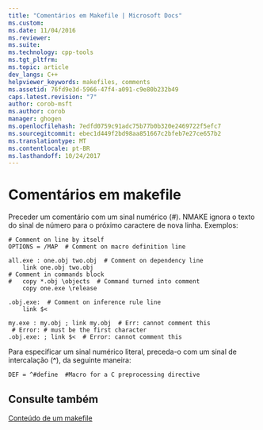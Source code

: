 ```yaml
---
title: "Comentários em Makefile | Microsoft Docs"
ms.custom: 
ms.date: 11/04/2016
ms.reviewer: 
ms.suite: 
ms.technology: cpp-tools
ms.tgt_pltfrm: 
ms.topic: article
dev_langs: C++
helpviewer_keywords: makefiles, comments
ms.assetid: 76fd9e3d-5966-47f4-a091-c9e80b232b49
caps.latest.revision: "7"
author: corob-msft
ms.author: corob
manager: ghogen
ms.openlocfilehash: 7edfd0759c91adc75b77b0b320e2469722f5efc7
ms.sourcegitcommit: ebec1d449f2bd98aa851667c2bfeb7e27ce657b2
ms.translationtype: MT
ms.contentlocale: pt-BR
ms.lasthandoff: 10/24/2017
---
```

# <a name="comments-in-a-makefile"></a>Comentários em makefile
Preceder um comentário com um sinal numérico (#). NMAKE ignora o texto do sinal de número para o próximo caractere de nova linha. Exemplos:  
  
```  
# Comment on line by itself  
OPTIONS = /MAP  # Comment on macro definition line  
  
all.exe : one.obj two.obj  # Comment on dependency line  
    link one.obj two.obj  
# Comment in commands block  
#   copy *.obj \objects  # Command turned into comment  
    copy one.exe \release  
  
.obj.exe:  # Comment on inference rule line  
    link $<  
  
my.exe : my.obj ; link my.obj  # Err: cannot comment this  
 # Error: # must be the first character  
.obj.exe: ; link $<  # Error: cannot comment this  
```  
  
 Para especificar um sinal numérico literal, preceda-o com um sinal de intercalação (**^**), da seguinte maneira:  
  
```  
DEF = ^#define  #Macro for a C preprocessing directive  
```  
  
## <a name="see-also"></a>Consulte também  
 [Conteúdo de um makefile](../build/contents-of-a-makefile.md)